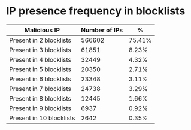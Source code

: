 # IP presence frequency in blocklists
| Malicious IP | Number of IPs | % |
|----|----|----|
| Present in 2 blocklists | 566602 | 75.41% |
| Present in 3 blocklists | 61851 | 8.23% |
| Present in 4 blocklists | 32449 | 4.32% |
| Present in 5 blocklists | 20350 | 2.71% |
| Present in 6 blocklists | 23348 | 3.11% |
| Present in 7 blocklists | 24738 | 3.29% |
| Present in 8 blocklists | 12445 | 1.66% |
| Present in 9 blocklists | 6937 | 0.92% |
| Present in 10 blocklists | 2642 | 0.35% |
